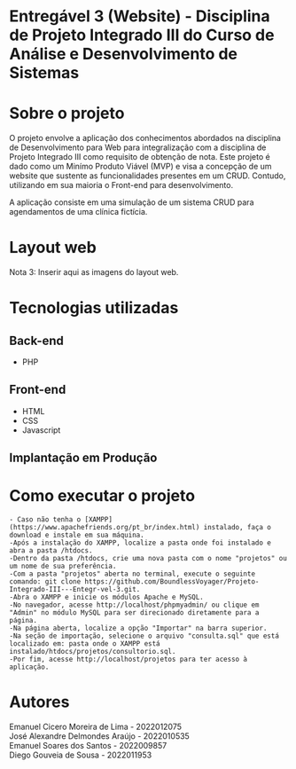 # Entregável 3 (Website) - Disciplina de Projeto Integrado III do Curso de Análise e Desenvolvimento de Sistemas

# Sobre o projeto

O projeto envolve a aplicação dos conhecimentos abordados na disciplina de Desenvolvimento para Web para integralização com a disciplina de Projeto Integrado III como requisito de obtenção de nota. 
Este projeto é dado como um Minímo Produto Viável (MVP) e visa a concepção de um website que sustente as funcionalidades presentes em um CRUD. Contudo, utilizando em sua maioria o Front-end para desenvolvimento. 

A aplicação consiste em uma simulação de um sistema CRUD para agendamentos de uma clínica fictícia.

# Layout web

Nota 3: Inserir aqui as imagens do layout web.

# Tecnologias utilizadas
## Back-end
- PHP
## Front-end
- HTML
- CSS
- Javascript

## Implantação em Produção

# Como executar o projeto
```
- Caso não tenha o [XAMPP](https://www.apachefriends.org/pt_br/index.html) instalado, faça o download e instale em sua máquina.
-Após a instalação do XAMPP, localize a pasta onde foi instalado e abra a pasta /htdocs.
-Dentro da pasta /htdocs, crie uma nova pasta com o nome "projetos" ou um nome de sua preferência.
-Com a pasta "projetos" aberta no terminal, execute o seguinte comando: git clone https://github.com/BoundlessVoyager/Projeto-Integrado-III---Entegr-vel-3.git.
-Abra o XAMPP e inicie os módulos Apache e MySQL.
-No navegador, acesse http://localhost/phpmyadmin/ ou clique em "Admin" no módulo MySQL para ser direcionado diretamente para a página.
-Na página aberta, localize a opção "Importar" na barra superior.
-Na seção de importação, selecione o arquivo "consulta.sql" que está localizado em: pasta onde o XAMPP está instalado/htdocs/projetos/consultorio.sql.
-Por fim, acesse http://localhost/projetos para ter acesso à aplicação.
```

# Autores
Emanuel Cicero Moreira de Lima - 2022012075 \
José Alexandre Delmondes Araújo - 2022010535 \
Emanuel Soares dos Santos - 2022009857 \
Diego Gouveia de Sousa - 2022011953
